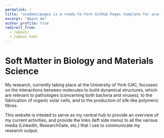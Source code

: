 ```yaml
---
permalink: /
title: "academicpages is a ready-to-fork GitHub Pages template for academic personal websites"
excerpt: "About me"
author_profile: true
redirect_from: 
  - /about/
  - /about.html
---
```



Soft Matter in Biology and Materials Science
======
My research, currently taking place at the University of York (UK),  focusses on the interactions between molecules to build dynamical structures, which are relevant to pathologies (concerning both bacteria and viruses), to the fabrication of organic solar cells, and to the production of silk-like polymeric fibres.

This website is inteded to serve as my central hub to provide an overview of my current activities, and provide the links (left side menu) to all the various media (LinkedIn, ResearchGate, etc.) that I use to communicate my research output.

